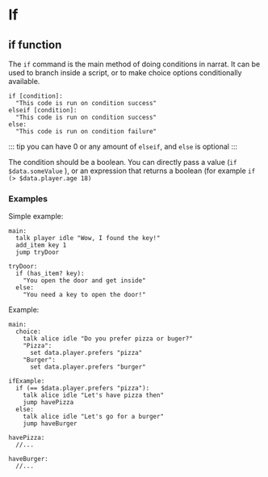 # If

## if function

The `if` command is the main method of doing conditions in narrat. It can be used to branch inside a script, or to make choice options conditionally available.

```
if [condition]:
  "This code is run on condition success"
elseif [condition]:
  "This code is run on condition success"
else:
  "This code is run on condition failure"
```

::: tip
you can have 0 or any amount of `elseif`, and `else` is optional
:::

The condition should be a boolean. You can directly pass a value (`if $data.someValue` ), or an expression that returns a boolean (for example `if (> $data.player.age 18)`

### Examples

Simple example:

```
main:
  talk player idle "Wow, I found the key!"
  add_item key 1
  jump tryDoor

tryDoor:
  if (has_item? key):
    "You open the door and get inside"
  else:
    "You need a key to open the door!"
```

Example:

```
main:
  choice:
    talk alice idle "Do you prefer pizza or buger?"
    "Pizza":
      set data.player.prefers "pizza"
    "Burger":
      set data.player.prefers "burger"

ifExample:
  if (== $data.player.prefers "pizza"):
    talk alice idle "Let's have pizza then"
    jump havePizza
  else:
    talk alice idle "Let's go for a burger"
    jump haveBurger

havePizza:
  //...

haveBurger:
  //...
```
